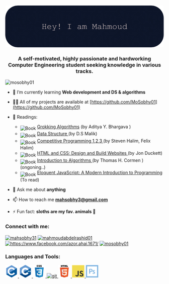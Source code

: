 ![Header](./Header.png)

<h3 align="center">A self-motivated, highly passionate and hardworking Computer Engineering student seeking knowledge in various tracks.</h3>

<p align="left"> <img src="https://komarev.com/ghpvc/?username=mosobhy01&label=Profile%20views&color=0e75b6&style=flat" alt="mosobhy01" /> </p>

- 🌱 I’m currently learning **Web development and DS & algorithms**

- 👨‍💻 All of my projects are available at [https://github.com/MoSobhy01](https://github.com/MoSobhy01)

- 📖 Readings:
        <ul>
        <li><img src="https://images-na.ssl-images-amazon.com/images/S/compressed.photo.goodreads.com/books/1458747997i/22847284.jpg" alt ="Book" width="80" height="100" align ="middle"> <a href="https://www.goodreads.com/book/show/22847284-grokking-algorithms-an-illustrated-guide-for-programmers-and-other-curio" target ="_blank" >Grokking Algorithms</a> (by Aditya Y. Bhargava
)
        <li> <img src="https://images-na.ssl-images-amazon.com/images/S/compressed.photo.goodreads.com/books/1387724849i/289360.jpg" alt ="Book" width="80" height="100" align ="middle"> <a href="https://www.goodreads.com/book/show/289360.Data_Structures_Using_C_" target ="blank">Data Structure </a>(by D.S Malik)
       <li > <img src="https://images-na.ssl-images-amazon.com/images/S/compressed.photo.goodreads.com/books/1406409787i/22820968.jpg" alt ="Book" width="80" height="100" align ="middle"> <a href="https://www.goodreads.com/book/show/22820968-competitive-programming-3" target ="blank">Competitive Programming 1,2,3 </a> (by Steven Halim, Felix Halim)
        <li> <img src="https://images-na.ssl-images-amazon.com/images/S/compressed.photo.goodreads.com/books/1348805097i/10361330.jpg" alt ="Book" width="80" height="100" align ="middle"> <a href="https://www.goodreads.com/book/show/10361330-html-and-css" target ="blank">HTML and CSS: Design and Build Websites </a>(by Jon Duckett)
      <li> <img src="https://images-na.ssl-images-amazon.com/images/S/compressed.photo.goodreads.com/books/1387741681i/108986.jpg" alt ="Book" width="80" height="100" align ="middle"> <a href="https://www.goodreads.com/book/show/108986.Introduction_to_Algorithms" target ="blank">Introduction to Algorithms </a>(by Thomas H. Cormen
) (ongoning..)
        <li> <img src="https://images-na.ssl-images-amazon.com/images/S/compressed.photo.goodreads.com/books/1308260856i/8910666.jpg" alt ="Book" width="80" height="100" align ="middle"> <a href="https://www.goodreads.com/book/show/39866497-eloquent-javascript" target ="blank">Eloquent JavaScript: A Modern Introduction to Programming </a> (To read)
        </ul>

- 💬 Ask me about **anything**

- 📫 How to reach me **mahsobhy3@gmail.com**

- ⚡ Fun fact: **sloths are my fav. animals 🦥**

<h3 align="left">Connect with me:</h3>
<p align="left">
<a href="https://twitter.com/mahsobhy31" target="blank"><img align="center" src="https://raw.githubusercontent.com/rahuldkjain/github-profile-readme-generator/master/src/images/icons/Social/twitter.svg" alt="mahsobhy31" height="30" width="40" /></a>
<a href="https://linkedin.com/in/mahmoudabdelrashid01" target="blank"><img align="center" src="https://raw.githubusercontent.com/rahuldkjain/github-profile-readme-generator/master/src/images/icons/Social/linked-in-alt.svg" alt="mahmoudabdelrashid01" height="30" width="40" /></a>
<a href="https://fb.com/https://www.facebook.com/azor.ahai.1671/" target="blank"><img align="center" src="https://raw.githubusercontent.com/rahuldkjain/github-profile-readme-generator/master/src/images/icons/Social/facebook.svg" alt="https://www.facebook.com/azor.ahai.1671/" height="30" width="40" /></a>
<a href="https://codeforces.com/profile/mosobhy01" target="blank"><img align="center" src="https://raw.githubusercontent.com/rahuldkjain/github-profile-readme-generator/master/src/images/icons/Social/codeforces.svg" alt="mosobhy01" height="30" width="40" /></a>
</p>

<h3 align="left">Languages and Tools:</h3>
<p align="left"> <a href="https://www.cprogramming.com/" target="_blank" rel="noreferrer"> <img src="https://raw.githubusercontent.com/devicons/devicon/master/icons/c/c-original.svg" alt="c" width="40" height="40"/> </a> <a href="https://www.w3schools.com/cpp/" target="_blank" rel="noreferrer"> <img src="https://raw.githubusercontent.com/devicons/devicon/master/icons/cplusplus/cplusplus-original.svg" alt="cplusplus" width="40" height="40"/> </a> <a href="https://www.w3schools.com/css/" target="_blank" rel="noreferrer"> <img src="https://raw.githubusercontent.com/devicons/devicon/master/icons/css3/css3-original-wordmark.svg" alt="css3" width="40" height="40"/> </a> <a href="https://git-scm.com/" target="_blank" rel="noreferrer"> <img src="https://www.vectorlogo.zone/logos/git-scm/git-scm-icon.svg" alt="git" width="40" height="40"/> </a> <a href="https://www.w3.org/html/" target="_blank" rel="noreferrer"> <img src="https://raw.githubusercontent.com/devicons/devicon/master/icons/html5/html5-original-wordmark.svg" alt="html5" width="40" height="40"/> </a> <a href="https://developer.mozilla.org/en-US/docs/Web/JavaScript" target="_blank" rel="noreferrer"> <img src="https://raw.githubusercontent.com/devicons/devicon/master/icons/javascript/javascript-original.svg" alt="javascript" width="40" height="40"/> </a> <a href="https://www.photoshop.com/en" target="_blank" rel="noreferrer"> <img src="https://raw.githubusercontent.com/devicons/devicon/master/icons/photoshop/photoshop-line.svg" alt="photoshop" width="40" height="40"/> </a> </p>
